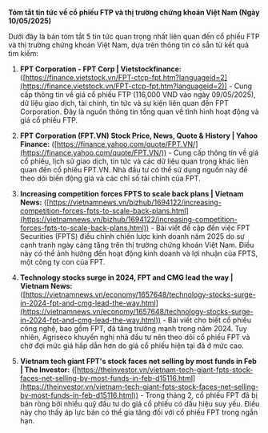 **Tóm tắt tin tức về cổ phiếu FTP và thị trường chứng khoán Việt Nam (Ngày 10/05/2025)**

Dưới đây là bản tóm tắt 5 tin tức quan trọng nhất liên quan đến cổ phiếu FTP và thị trường chứng khoán Việt Nam, dựa trên thông tin có sẵn từ kết quả tìm kiếm:

1.  **FPT Corporation - FPT Corp | Vietstockfinance:** ([https://finance.vietstock.vn/FPT-ctcp-fpt.htm?languageid=2](https://finance.vietstock.vn/FPT-ctcp-fpt.htm?languageid=2)) - Cung cấp thông tin về giá cổ phiếu FTP (116,000 VND vào ngày 09/05/2025), dữ liệu giao dịch, tài chính, tin tức và sự kiện liên quan đến FPT Corporation. Đây là nguồn thông tin tổng quan về tình hình hoạt động và giá cổ phiếu FTP.

2.  **FPT Corporation (FPT.VN) Stock Price, News, Quote & History | Yahoo Finance:** ([https://finance.yahoo.com/quote/FPT.VN/](https://finance.yahoo.com/quote/FPT.VN/)) - Cung cấp thông tin về giá cổ phiếu, lịch sử giao dịch, tin tức và các dữ liệu quan trọng khác liên quan đến cổ phiếu FPT.VN. Nhà đầu tư có thể sử dụng nguồn này để theo dõi biến động giá và các chỉ số tài chính của FPT.

3.  **Increasing competition forces FPTS to scale back plans | Vietnam News:** ([https://vietnamnews.vn/bizhub/1694122/increasing-competition-forces-fpts-to-scale-back-plans.html](https://vietnamnews.vn/bizhub/1694122/increasing-competition-forces-fpts-to-scale-back-plans.html)) - Bài viết đề cập đến việc FPT Securities (FPTS) điều chỉnh chiến lược kinh doanh năm 2025 do sự cạnh tranh ngày càng tăng trên thị trường chứng khoán Việt Nam. Điều này có thể ảnh hưởng đến hoạt động kinh doanh và lợi nhuận của FPTS, một công ty con của FPT.

4.  **Technology stocks surge in 2024, FPT and CMG lead the way | Vietnam News:** ([https://vietnamnews.vn/economy/1657648/technology-stocks-surge-in-2024-fpt-and-cmg-lead-the-way.html](https://vietnamnews.vn/economy/1657648/technology-stocks-surge-in-2024-fpt-and-cmg-lead-the-way.html)) - Bài viết cho biết cổ phiếu công nghệ, bao gồm FPT, đã tăng trưởng mạnh trong năm 2024. Tuy nhiên, Agriseco khuyến nghị nhà đầu tư nên theo dõi cổ phiếu FPT và chờ đợi mức giá hấp dẫn hơn do giá cổ phiếu hiện tại đã ở mức cao.

5.  **Vietnam tech giant FPT's stock faces net selling by most funds in Feb | The Investor:** ([https://theinvestor.vn/vietnam-tech-giant-fpts-stock-faces-net-selling-by-most-funds-in-feb-d15116.html](https://theinvestor.vn/vietnam-tech-giant-fpts-stock-faces-net-selling-by-most-funds-in-feb-d15116.html)) - Trong tháng 2, cổ phiếu FPT đã bị bán ròng bởi nhiều quỹ đầu tư do giá cổ phiếu có dấu hiệu suy yếu. Điều này cho thấy áp lực bán có thể gia tăng đối với cổ phiếu FPT trong ngắn hạn.